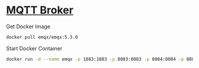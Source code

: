 # [MQTT Broker](https://www.emqx.io/downloads "Download EMQX")

Get Docker Image
``` bash
docker pull emqx/emqx:5.3.0
```

Start Docker Container
``` bash
docker run -d --name emqx -p 1883:1883 -p 8083:8083 -p 8084:8084 -p 8883:8883 -p 18083:18083 emqx/emqx:5.3.0
```
